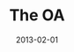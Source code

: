 ---
title: The OA
url: https://en.wikipedia.org/wiki/The_OA
permalink: "/shows/{{ title | slug }}/"
createdBy: 
    - Brit Marling
    - Zal Batmanglij
tags:
    - Mystery
    - Science_fiction
    - Drama
date: 2013-02-01
dateStr: Februrary 02, 2013
seasons: 6
episodes: 73
runtime: 42-59min
streamingService: 
    - Netflix
---